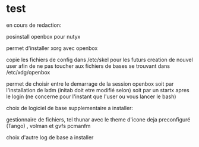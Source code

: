 # test
en cours de redaction: 

posinstall openbox pour nutyx

permet d'installer xorg avec openbox

copie les fichiers de config dans /etc/skel pour les futurs creation de nouvel user afin de ne pas toucher aux fichiers
de bases se trouvant dans /etc/xdg/openbox

permet de choisir entre le demarrage de la session openbox
  soit par l'installation de lxdm (initab doit etre modifié selon)
  soit par un startx apres le login (ne concerne pour l'instant que l'user ou vous lancer le bash)
  
choix de logiciel de base supplementaire a installer:

gestionnaire de fichiers, tel 
  thunar avec le theme d'icone deja preconfiguré (Tango) , volman et gvfs
  pcmanfm
  
choix d'autre log de base a installer
